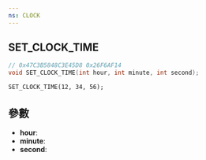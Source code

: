 ```yaml
---
ns: CLOCK
---
```

## SET_CLOCK_TIME

```c
// 0x47C3B5848C3E45D8 0x26F6AF14
void SET_CLOCK_TIME(int hour, int minute, int second);
```

```
SET_CLOCK_TIME(12, 34, 56);  
```

## 參數
* **hour**: 
* **minute**: 
* **second**: 

